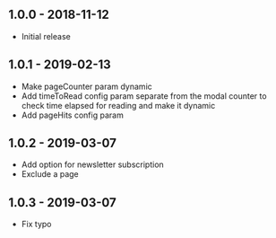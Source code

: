 ## 1.0.0 - 2018-11-12

- Initial release

## 1.0.1 - 2019-02-13

- Make pageCounter param dynamic
- Add timeToRead  config param separate from the modal counter to check time elapsed for reading  and make it dynamic
- Add pageHits config param


## 1.0.2 - 2019-03-07

- Add option for newsletter subscription
- Exclude a page


## 1.0.3 - 2019-03-07

- Fix typo

